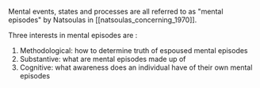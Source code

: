 Mental events, states and processes are all referred to as "mental episodes" by Natsoulas in [[natsoulas_concerning_1970]].

Three interests in mental episodes are :

1. Methodological: how to determine truth of espoused mental episodes
2. Substantive: what are mental episodes made up of
3. Cognitive: what awareness does an individual have of their own mental episodes


